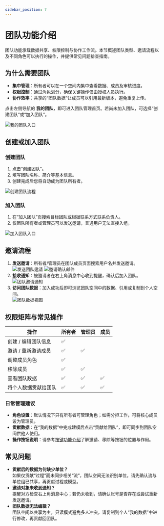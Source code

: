 ```yaml
---
sidebar_position: 7
---
```


# 团队功能介绍

团队功能承载数据共享、权限控制与协作工作流。本节概述团队类型、邀请流程以及不同角色可以执行的操作，并提供常见问题排查指南。

## 为什么需要团队

- **集中管理**：所有者可以在一个空间内集中查看数据、成员及审核进度。  
- **权限控制**：通过角色划分，确保关键操作仅由授权人员执行。  
- **协作效率**：共享的“团队数据”让成员可以引用最新版本，避免重复上传。

点击左侧导航的 **我的团队**，即可进入团队管理首页。若尚未加入团队，可选择“创建团队”或“加入团队”。

![我的团队入口](img/my-team.png)

## 创建或加入团队

### 创建团队

1. 点击“创建团队”。  
2. 填写团队名称、简介等基本信息。  
3. 创建完成后您将自动成为团队所有者。  

![创建团队流程](img/create-team.png)

### 加入团队

1. 在“加入团队”页搜索目标团队或根据联系方式联系负责人。  
2. 仅团队所有者或管理员可以发送邀请，普通用户无法直接入组。  

![加入团队入口](img/join-team.png)

## 邀请流程

1. **发送邀请**：所有者/管理员在团队成员页面搜索用户名并发送邀请。  
   ![发送团队邀请](img/add-member.png) ![邀请确认邮件](img/team-member-email.png)
2. **接收通知**：被邀请者在右上角消息中心收到提醒，确认后加入团队。  
   ![团队邀请通知](img/team-invitation.png)
3. **访问团队数据**：加入成功后即可浏览团队空间中的数据、引用或复制到个人空间。  
   ![团队数据视图](img/team-member-data.png)

## 权限矩阵与常见操作

| 操作 | 所有者 | 管理员 | 成员 |
| --- | --- | --- | --- |
| 创建 / 编辑团队信息 | ✅ | | |
| 邀请 / 重新邀请成员 | ✅ | ✅ | |
| 调整成员角色 | ✅ | | |
| 移除成员 | ✅ | ✅ | |
| 查看团队数据 | ✅ | ✅ | ✅ |
| 将个人数据贡献给团队 | ✅ | ✅ | ✅ |

### 日常管理建议

- **角色设置**：默认情况下只有所有者可管理角色；如需分担工作，可将核心成员设为管理员。  
- **贡献数据**：在“我的数据”中完成建模后点击“贡献给团队”，即可同步到团队空间供他人使用。  
- **操作按钮说明**：请参考[按键功能介绍](./key-functions-introduction#协作与通知)了解邀请、移除等按钮的位置与作用。

## 常见问题

- **贡献后的数据为何缺少单位？**  
  如果仅贡献“过程”而未同步相关“流”，团队空间无法识别单位。请先确认流与单位组已共享，再贡献过程或模型。
- **邀请对象未收到通知？**  
  提醒对方检查右上角消息中心；若仍未收到，请确认账号是否存在或尝试重新发送邀请。
- **团队数据无法编辑？**  
  团队空间以共享为主，只读模式避免多人冲突。请复制到个人“我的数据”中进行修改，再贡献回团队。
